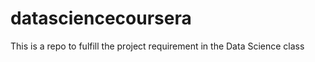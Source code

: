 datasciencecoursera
===================

This is a repo to fulfill the project requirement in the Data Science class
